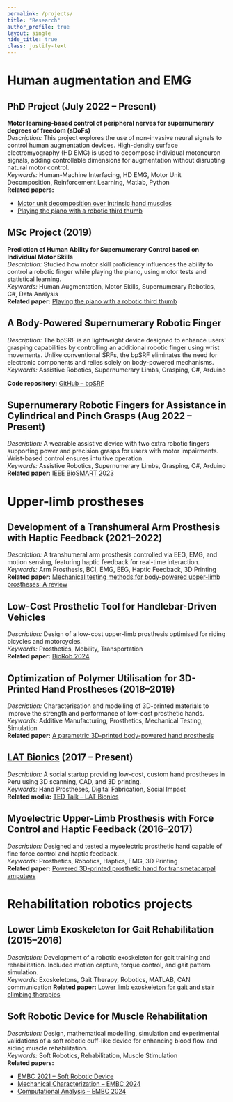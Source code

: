 ```yaml
---
permalink: /projects/
title: "Research"
author_profile: true
layout: single
hide_title: true
class: justify-text
---
```


<!---
## PhD Project (July 2022 – Present)
**Motor learning-based control of peripheral nerves for supernumerary degrees of freedom (sDoFs)**  
*Description:* The project focuses on using neural signals acquired non-invasively as an interface modality to control human augmentation devices. Decomposition of high-density surface electromyography yields individual motoneuron signals that augment the human output space with more degrees of control, ideal for controlling augmentation devices and the body's own parts simultaneously.  
*Keywords:* Human-Machine Interfacing, Neuroscience, HD EMG, Motor Unit Decomposition, Reinforcement Learning, Matlab, Python, Data Analysis

## Project (August 2022 – Present)
**Supernumerary Robotic Fingers for Assistance in Cylindrical and Pinch Grasps**  
*Description:* This project presents an assistive device comprising two supernumerary robotic fingers aimed at individuals with hand grasping limitations. The extra fingers assist in performing power grasps, such as cylindrical grips, in conjunction with the user’s palm, or precision grasps, like pinch grips. Actuated by servomotors, their positions are controlled by commands derived from the wearer’s wrist movements, providing a natural control interface that avoids using joints unrelated to the motor task.  
*Keywords:* Assistive Robotics, Supernumerary Robotic Fingers, Grasping, Robotics, Matlab, C#, Arduino

## Co-investigator (January 2021 – July 2022)
**Development of a Transhumeral Arm Prosthesis with Haptic Feedback Controlled by Physiological Signals**  
*Description:* This project aims to design and implement a transhumeral arm prosthesis controlled by a hybrid Brain-Computer Interface (using EEG, EMG, and kinematic recordings) and includes non-invasive haptic feedback for enhanced controllability.  
*Keywords:* Arm Prosthesis, Underactuated Mechanisms, Electromyography, Electroencephalography, Haptic Feedback, 3D Printing, Matlab, Autodesk Inventor

## MSc Project (January 2019 – September 2019)
**Prediction of Human Ability for Supernumerary Control based on Individual Motor Skills**  
*Description:* This project explores how human motor skills influence the ability to learn the use of an additional robotic finger to play the piano. Neuroscience principles, data analysis, and linear regression models are applied to find significant correlations between the measured skills.  
*Keywords:* Supernumerary Limbs, Neuroscience, Robotics, Matlab, Microsoft Visual Studio, C#, Arduino, Data Analysis

## Co-investigator (February 2018 – April 2019)
**Optimization of Polymer Utilization on Additive Manufacturing Processes through Computational Modelling and Mechanical Characterization. Case Study: Hand Prostheses.**  
*Description:* The project aims to characterize materials used in 3D printing and predict the properties of parts manufactured with this method to improve their performance and that of the assembled product—a 3D-printed hand prosthesis.  
*Keywords:* Material Testing, Benchmark Testing, 3D Printing, Ultimaker, Body-powered Prosthesis, Hand Prosthesis

## Co-investigator (February 2016 – December 2017)
**Implementation of a Myoelectric Upper-Limb Transradial Prosthesis with Force Control and Haptic Feedback**  
*Description:* This project aims to implement a hand prosthesis capable of moving each finger independently, controlling grasp force, and sending force feedback signals to the user.  
*Keywords:* Autodesk Inventor, MATLAB, Robotics, 3D Printing, Electromyography, Ultimaker, Hand Biomechanics, Hand Prosthesis

## Research Assistant (March 2015 – December 2016)
**Development of a Lower Limb Exoskeleton for Gait Patterns Reproduction and Movement Assistance**  
*Description:* This project aims to develop a robotic exoskeleton that can be attached to the user’s lower limbs to provide rehabilitation therapy by coordinating motor motions, thus simulating gait movement.  
*Keywords:* Simulink Real-time, MATLAB, Microsoft Visual Studio, C#, Torque Control, Gait Analysis, CAN Communication
--->

# Human augmentation and EMG

## PhD Project (July 2022 – Present)
**Motor learning-based control of peripheral nerves for supernumerary degrees of freedom (sDoFs)**  
*Description:* This project explores the use of non-invasive neural signals to control human augmentation devices. High-density surface electromyography (HD EMG) is used to decompose individual motoneuron signals, adding controllable dimensions for augmentation without disrupting natural motor control.  
*Keywords:* Human-Machine Interfacing, HD EMG, Motor Unit Decomposition, Reinforcement Learning, Matlab, Python  
**Related papers:** 
- [Motor unit decomposition over intrinsic hand muscles](https://doi.org/10.1007/978-3-031-85000-4_25)
- [Playing the piano with a robotic third thumb](https://www.nature.com/articles/s41598-021-00860-8)

## MSc Project (2019)  
**Prediction of Human Ability for Supernumerary Control based on Individual Motor Skills**  
*Description:* Studied how motor skill proficiency influences the ability to control a robotic finger while playing the piano, using motor tests and statistical learning.  
*Keywords:* Human Augmentation, Motor Skills, Supernumerary Robotics, C#, Data Analysis  
**Related paper:** [Playing the piano with a robotic third thumb](https://www.nature.com/articles/s41598-021-00860-8)

## A Body-Powered Supernumerary Robotic Finger
*Description:* The bpSRF is an lightweight device designed to enhance users' grasping capabilities by controlling an additional robotic finger using wrist movements. Unlike conventional SRFs, the bpSRF eliminates the need for electronic components and relies solely on body-powered mechanisms.  
*Keywords:* Assistive Robotics, Supernumerary Limbs, Grasping, C#, Arduino  

**Code repository:** [GitHub – bpSRF](https://github.com/renatomio/bpSRF)

## Supernumerary Robotic Fingers for Assistance in Cylindrical and Pinch Grasps (Aug 2022 – Present)
*Description:* A wearable assistive device with two extra robotic fingers supporting power and precision grasps for users with motor impairments. Wrist-based control ensures intuitive operation.  
*Keywords:* Assistive Robotics, Supernumerary Limbs, Grasping, C#, Arduino  
**Related paper:** [IEEE BioSMART 2023](https://ieeexplore.ieee.org/document/10162114)

# Upper-limb prostheses

## Development of a Transhumeral Arm Prosthesis with Haptic Feedback (2021–2022)  
*Description:* A transhumeral arm prosthesis controlled via EEG, EMG, and motion sensing, featuring haptic feedback for real-time interaction.  
*Keywords:* Arm Prosthesis, BCI, EMG, EEG, Haptic Feedback, 3D Printing  
**Related paper:** [Mechanical testing methods for body-powered upper-limb prostheses: A review](https://ieeexplore.ieee.org/document/8624567)

## Low-Cost Prosthetic Tool for Handlebar-Driven Vehicles 
*Description:* Design of a low-cost upper-limb prosthesis optimised for riding bicycles and motorcycles.  
*Keywords:* Prosthetics, Mobility, Transportation  
**Related paper:** [BioRob 2024](https://ieeexplore.ieee.org/document/10719816)

## Optimization of Polymer Utilisation for 3D-Printed Hand Prostheses (2018–2019)  
*Description:* Characterisation and modelling of 3D-printed materials to improve the strength and performance of low-cost prosthetic hands.  
*Keywords:* Additive Manufacturing, Prosthetics, Mechanical Testing, Simulation  
**Related paper:** [A parametric 3D-printed body-powered hand prosthesis](https://ieeexplore.ieee.org/document/8624566)

## [LAT Bionics](https://dandounamanoperu.org) (2017 – Present)  
*Description:* A social startup providing low-cost, custom hand prostheses in Peru using 3D scanning, CAD, and 3D printing.  
*Keywords:* Hand Prostheses, Digital Fabrication, Social Impact  
**Related media:** [TED Talk – LAT Bionics](https://www.ted.com/tedx)

## Myoelectric Upper-Limb Prosthesis with Force Control and Haptic Feedback (2016–2017)  
*Description:* Designed and tested a myoelectric prosthetic hand capable of fine force control and haptic feedback.  
*Keywords:* Prosthetics, Robotics, Haptics, EMG, 3D Printing  
**Related paper:** [Powered 3D-printed prosthetic hand for transmetacarpal amputees](https://ieeexplore.ieee.org/document/7942737)

# Rehabilitation robotics projects

## Lower Limb Exoskeleton for Gait Rehabilitation (2015–2016)  
*Description:* Development of a robotic exoskeleton for gait training and rehabilitation. Included motion capture, torque control, and gait pattern simulation.  
*Keywords:* Exoskeletons, Gait Therapy, Robotics, MATLAB, CAN communication
**Related paper:** [Lower limb exoskeleton for gait and stair climbing therapies](https://link.springer.com/chapter/10.1007/978-3-030-00365-4_24)

## Soft Robotic Device for Muscle Rehabilitation  
*Description:* Design, mathematical modelling, simulation and experimental validations of a soft robotic cuff-like device for enhancing blood flow and aiding muscle rehabilitation.  
*Keywords:* Soft Robotics, Rehabilitation, Muscle Stimulation  
**Related papers:** 
- [EMBC 2021 – Soft Robotic Device](https://ieeexplore.ieee.org/document/9629855)
- [Mechanical Characterization – EMBC 2024](https://ieeexplore.ieee.org/document/10782663)  
- [Computational Analysis – EMBC 2024](https://ieeexplore.ieee.org/document/10782886)

